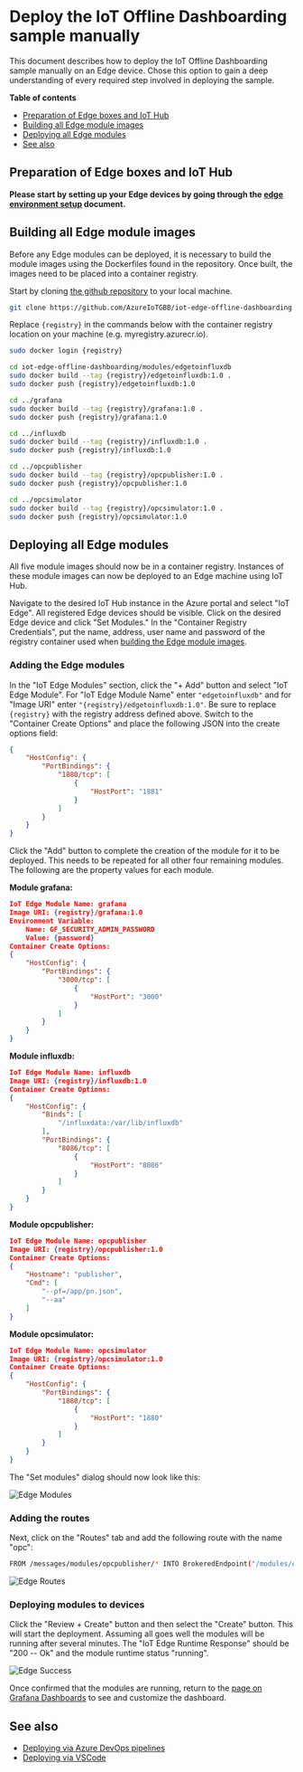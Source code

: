 # Deploy the IoT Offline Dashboarding sample manually

This document describes how to deploy the IoT Offline Dashboarding sample manually on an Edge device. Chose this option to gain a deep understanding of every required step involved in deploying the sample.

**Table of contents**
* [Preparation of Edge boxes and IoT Hub](#preparation-of-edge-boxes-and-iot-hub)
* [Building all Edge module images](#building-all-edge-module-images)
* [Deploying all Edge modules](#deploying-all-edge-modules)
* [See also](#see-also)

## Preparation of Edge boxes and IoT Hub

**Please start by setting up your Edge devices by going through the [edge environment setup](setup-edge-environment.md) document.**

## Building all Edge module images

Before any Edge modules can be deployed, it is necessary to build the module images using the Dockerfiles found in the repository. Once built, the images need to be placed into a container registry.

Start by cloning [the github repository](https://github.com/AzureIoTGBB/iot-edge-offline-dashboarding) to your local machine.

```bash
git clone https://github.com/AzureIoTGBB/iot-edge-offline-dashboarding.git
```

Replace `{registry}` in the commands below with the container registry location on your machine (e.g. myregistry.azurecr.io).

```bash
sudo docker login {registry}

cd iot-edge-offline-dashboarding/modules/edgetoinfluxdb
sudo docker build --tag {registry}/edgetoinfluxdb:1.0 .
sudo docker push {registry}/edgetoinfluxdb:1.0

cd ../grafana
sudo docker build --tag {registry}/grafana:1.0 .
sudo docker push {registry}/grafana:1.0

cd ../influxdb
sudo docker build --tag {registry}/influxdb:1.0 .
sudo docker push {registry}/influxdb:1.0

cd ../opcpublisher
sudo docker build --tag {registry}/opcpublisher:1.0 .
sudo docker push {registry}/opcpublisher:1.0

cd ../opcsimulator
sudo docker build --tag {registry}/opcsimulator:1.0 .
sudo docker push {registry}/opcsimulator:1.0
```

## Deploying all Edge modules

All five module images should now be in a container registry. Instances of these module images can now be deployed to an Edge machine using IoT Hub.

Navigate to the desired IoT Hub instance in the Azure portal and select "IoT Edge". All registered Edge devices should be visible. Click on the desired Edge device and click "Set Modules." In the "Container Registry Credentials", put the name, address, user name and password of the registry container used when [building the Edge module images](#building-all-edge-module-images).

### Adding the Edge modules

In the "IoT Edge Modules" section, click the "+ Add" button and select "IoT Edge Module". For "IoT Edge Module Name" enter `"edgetoinfluxdb"` and for "Image URI" enter `"{registry}/edgetoinfluxdb:1.0"`. Be sure to replace `{registry}` with the registry address defined above. Switch to the "Container Create Options" and place the following JSON into the create options field:

```json
{
    "HostConfig": {
        "PortBindings": {
            "1880/tcp": [
                {
                    "HostPort": "1881"
                }
            ]
        }
    }
}
```

Click the "Add" button to complete the creation of the module for it to be deployed. This needs to be repeated for all other four remaining modules. The following are the property values for each module.

**Module grafana:**

```json
IoT Edge Module Name: grafana
Image URI: {registry}/grafana:1.0
Environment Variable:
    Name: GF_SECURITY_ADMIN_PASSWORD
    Value: {password}
Container Create Options:
{
    "HostConfig": {
        "PortBindings": {
            "3000/tcp": [
                {
                    "HostPort": "3000"
                }
            ]
        }
    }
}
```

**Module influxdb:**

```json
IoT Edge Module Name: influxdb
Image URI: {registry}/influxdb:1.0
Container Create Options:
{
    "HostConfig": {
        "Binds": [
            "/influxdata:/var/lib/influxdb"
        ],
        "PortBindings": {
            "8086/tcp": [
                {
                    "HostPort": "8086"
                }
            ]
        }
    }
}
```

**Module opcpublisher:**

```json
IoT Edge Module Name: opcpublisher
Image URI: {registry}/opcpublisher:1.0
Container Create Options:
{
    "Hostname": "publisher",
    "Cmd": [
        "--pf=/app/pn.json",
        "--aa"
    ]
}
```

**Module opcsimulator:**

```json
IoT Edge Module Name: opcsimulator
Image URI: {registry}/opcsimulator:1.0
Container Create Options:
{
    "HostConfig": {
        "PortBindings": {
            "1880/tcp": [
                {
                    "HostPort": "1880"
                }
            ]
        }
    }
}
```

The "Set modules" dialog should now look like this:

![Edge Modules](../media/edge-modules.png)

### Adding the routes

Next, click on the "Routes" tab and add the following route with the name "opc":

```bash
FROM /messages/modules/opcpublisher/* INTO BrokeredEndpoint("/modules/edgetoinfluxdb/inputs/input1")
```

![Edge Routes](../media/edge-routes.png)

### Deploying modules to devices

Click the "Review + Create" button and then select the "Create" button. This will start the deployment. Assuming all goes well the modules will be running after several minutes. The "IoT Edge Runtime Response" should be "200 -- Ok" and the module runtime status "running".

![Edge Success](../media/edge-success.png)

Once confirmed that the modules are running, return to the [page on Grafana Dashboards](/documentation/dashboarding-sample.md#view-the-grafana-dashboard) to see and customize the dashboard.

## See also

* [Deploying via Azure DevOps pipelines](deployment-devops.md)
* [Deploying via VSCode](deployment-vscode.md)
